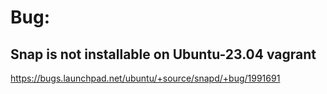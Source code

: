 # Bug:
## Snap is not installable on Ubuntu-23.04 vagrant
https://bugs.launchpad.net/ubuntu/+source/snapd/+bug/1991691